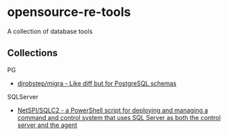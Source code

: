 # opensource-re-tools

A collection of database tools

## Collections

PG

* [djrobstep/migra - Like diff but for PostgreSQL schemas](https://github.com/djrobstep/migra)

SQLServer

* [NetSPI/SQLC2 - a PowerShell script for deploying and managing a command and control system that uses SQL Server as both the control server and the agent](https://github.com/NetSPI/SQLC2)